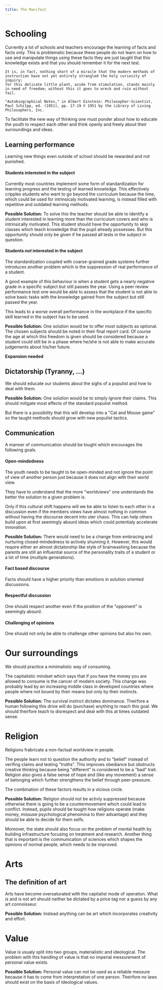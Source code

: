```yaml
---
title: The Manifest
---
```

# Schooling
Currently a lot of schools and teachers encourage the learning of facts and facts only. This is problematic because these people
do not learn on how to use and manipulate things using these facts they are just taught that this knowledge exists and that you should remember it
for the next test.

```
It is, in fact, nothing short of a miracle that the modern methods of instruction have not yet entirely strangled the holy curiosity of inquiry;
for this delicate little plant, aside from stimulation, stands mainly in need of freedom; without this it goes to wreck and ruin without fail.

"Autobiographical Notes," in Albert Einstein: Philosopher-Scientist, Paul Schilpp, ed. (1951), pp. 17-19 © 1951 by the Library of Living Philosophers, Inc. 
```

To facilitate the new way of thinking one must ponder about how to educate the youth to respect each other and think openly and
freely about their surroundings and ideas.

## Learning performance
Learning new things even outside of school should be rewarded and not punished.

#### Students interested in the subject
Currently most countries implement some form of standardization for learning progress and the testing of learned knowledge.
This effectively cripples students who want to go beyond the curriculum because the time, which could be used for intrinsicaly motivated learning,
is instead filled with repetitive and outdated learning methods.

__Possible Solution:__
To solve this the teacher should be able to identify a student interested in learning more than the curriculum covers and who is intrinsically motivated.
This student should have the opportunity to skip classes which teach knowledge that the pupil already possesses. But this opportunity should only be given
if he passed all tests in the subject in question.

#### Students *not* interested in the subject
The standardization coupled with coarse-grained grade systems further introduces another problem which is the suppression of real performance of a student.

A good example of this behaviour is when a student gets a nearly negative grade in a specific subject but still passes the year. Using
a peer review performance test one would be able to assess that the student is not able to solve basic tasks with the knowledge gained
from the subject but still passed the year.

This leads to a worse overall performance in the workplace if the specific skill learned in the subject has to be used.

__Possible Solution:__
One solution would be to offer most subjects as optional. The chosen subjects should be noted in their final report card. Of course
the age at which this freedom is given should be considered because a student could still be in a phase where he/she is not able to make
accurate judgements about his/her future.

__Expansion needed__

## Dictatorship (Tyranny, ...)
We should educate our students about the sighs of a populist and how to deal with them.

__Possible Solution:__
One solution would be to simply ignore their claims. This should mitigate most effects of the standard populist method.

But there is a possibility that this will develop into a "Cat and Mouse game" so the taught methods
should grow with new populist tactics.

## Communication
A manner of communication should be tought which encourages the following goals.

#### Open-mindedness
The youth needs to be taught to be open-minded and not ignore the point of view of another person just because it does not align with their world view.

They have to understand that the more "worldviews" one understands the better the solution to a given problem is.

Only if this cultural shift happens will we be able to listen to each other in a discussion even if the members views have almost nothing in common without
having the discourse decent into uter chaos. This can help others build upon at first seemingly absurd ideas which could potentialy accelerate innovation.

__Possible Solution:__
There would need to be a change from embracing and nurturing closed-mindedness to actively shunning it.
However, this would require either an almost dictatorship like style of brainwashing because the parents are still an influential source of the
personality traits of a student or a lot of time (multiple generations).

#### Fact based discourse
Facts should have a higher priority than emotions in solution oriented discussions.

#### Respectful discussion
One should respect another even if the position of the "opponent" is seemingly absurd.

#### Challenging of opinions
One should not only be able to challenge other opinions but also his own.


# Our surroundings
We should practice a minimalistic way of consuming.

The capitalistic mindset which says that if you have the money you are allowed to consume is the cancer of modern society.
This change was probably lead by an increasing middle class in developed countries where people where not bound by their means but only
by their instincts.

__Possible Solution:__
The survival instinct dictates dominance. Theirfore a human following this drive will do (purchase) anything to reach this goal.
We should theirfore teach to disrespect and deal with this at times outdated sense.


# Religion
Religions frabricate a non-factual worldview in people.

The people learn not to question the authority and to "belief" instead of verifing claims and testing "truths".
This improves obediance but obstructs creative thinking because being "different" is considered to be a "bad" trait.
Religion also gives a false sense of hope and (like any movement) a sense of belonging which further strengthens the belief through peer-pressure.

The combination of these factors results in a vicious circle.

__Possible Solution:__
Religion should not be activly suppressed because otherwise there is going to be a countermovement which could lead to conflict.
Instead, pupils should be tought how religions operate (make money, missuse psychological phenomina to their advantage) and they should be able to decide for them selfs.

Moreover, the state should also focus on the problem of mental health by building infrastructure focusing on treatment and research.
Another thing that is important is the communication of sciences which shapes the opinions of normal people, which needs to be improved.


# Arts
## The definition of art
Arts have become oversaturated with the capitalist mode of operation.
What is and is not art should neither be dictated by a price tag nor a guess by any art connoisseur.

__Possible Solution:__
Instead anything can be art which incorporates creativity and effort.


# Value
Value is usualy split into two groups, materialistic and ideological. The problem with this handling of value is that
no imperial messurement of personal value exists.

__Possible Solution:__
Personal value can not be used as a reliable messure because it has to come from interpretation of one person.
Theirfore no laws should exist on the basis of ideological values.
